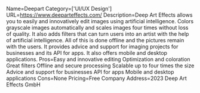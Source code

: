 Name=Deepart
Category=['UI/UX Design']
URL=https://www.deeparteffects.com/
Description=Deep Art Effects allows you to easily and innovatively edit images using artificial intelligence. Colors grayscale images automatically and scales images four times without loss of quality. It also adds filters that can turn users into an artist with the help of artificial intelligence. All of this is done offline and the pictures remain with the users. It provides advice and support for imaging projects for businesses and its API for apps. It also offers mobile and desktop applications.
Pros=Easy and innovative editing Optimization and coloration Great filters Offline and secure processing Scalable up to four times the size Advice and support for businesses API for apps Mobile and desktop applications
Cons=None
Pricing=Free
Company Address=2023 Deep Art Effects GmbH
